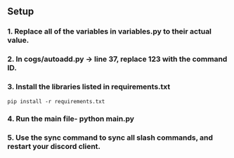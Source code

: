 ## Setup

### 1. Replace all of the variables in variables.py to their actual value.

### 2. In cogs/autoadd.py -> line 37, replace 123 with the command ID.

### 3. Install the libraries listed in requirements.txt
```
pip install -r requirements.txt
```
### 4. Run the main file- python main.py

### 5. Use the sync command to sync all slash commands, and restart your discord client.
